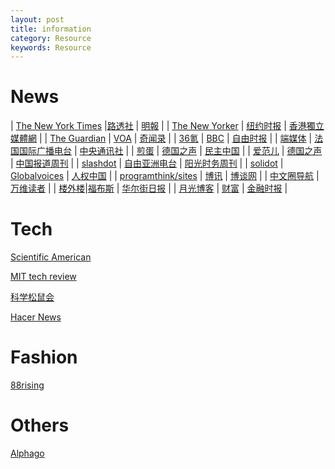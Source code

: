 ```yaml
---
layout: post
title: information
category: Resource
keywords: Resource
---
```

# News



| [The New York Times](https://www.nytimes.com/) |[路透社](https://cn.reuters.com/) | [明報](https://news.mingpao.com/pns/%E8%A6%81%E8%81%9E/web_tc/main) |
| [The New Yorker](https://www.newyorker.com/) | [纽约时报](https://cn.nytimes.com/) | [香港獨立媒體網](http://www.inmediahk.net/) |
| [The Guardian](https://www.theguardian.com/media/thetimes) | [VOA](https://www.voachinese.com/) | [奇闻录](https://qiwen.lu/) |
| [36氪](http://36kr.com/) | [BBC](https://www.bbc.com/zhongwen/simp) | [自由时报](http://www.ltn.com.tw/) |
| [端媒体](https://theinitium.com/) | [法国国际广播电台](http://cn.rfi.fr/) | [中央通讯社](http://www.cna.com.tw/) |
| [煎蛋](http://jandan.net/) | [德国之声](http://feeds.feedburner.com/dw-world) | [民主中国](http://minzhuzhongguo.org/) |
| [爱范儿](http://www.ifanr.com/) | [德国之声](https://www.dw.com/zh/%E5%9C%A8%E7%BA%BF%E6%8A%A5%E5%AF%BC/s-9058) | [中国报道周刊](http://www.china-week.com/) |
| [slashdot](https://slashdot.org/) | [自由亚洲电台](https://www.rfa.org/mandarin/) | [阳光时务周刊](https://plus.google.com/105389029463525925239/posts) |
| [solidot](https://www.solidot.org/) | [Globalvoices](https://zhs.globalvoices.org/) | [人权中国](https://www.hrw.org/zh-hans) |
| [programthink/sites](https://github.com/programthink/sites) | [博讯](http://www.boxun.com/) | [博谈网](http://www.botanwang.com/) |
| [中文圈导航](https://github.com/XX-net/XX-Net/wiki/%E5%8D%8E%E8%AF%AD%E5%9C%88%E5%AF%BC%E8%88%AA) | [万维读者](http://www.creaders.net/?language=gb2312) |
| [楼外楼](https://www.letscorp.net/)|[福布斯](http://www.forbeschina.com/) | [华尔街日报](https://cn.wsj.com/zh-hans) | 
| [月光博客](http://www.williamlong.info/) | [财富](http://www.fortunechina.com/) | [金融时报](http://www.ftchinese.com/) |


# Tech
[Scientific American](https://www.scientificamerican.com/)

[MIT tech review](https://www.technologyreview.com/)

[科学松鼠会](http://songshuhui.net/)

[Hacer News](https://news.ycombinator.com/)

# Fashion
[88rising](https://www.88rising.com/)


# Others
[Alphago](https://alphagoteach.deepmind.com/)